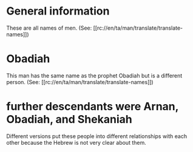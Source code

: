 # General information

These are all names of men. (See: [[rc://en/ta/man/translate/translate-names]])

# Obadiah

This man has the same name as the prophet Obadiah but is a different person. (See: [[rc://en/ta/man/translate/translate-names]])

# further descendants were Arnan, Obadiah, and Shekaniah

Different versions put these people into different relationships with each other because the Hebrew is not very clear about them.

